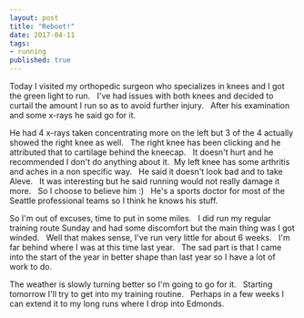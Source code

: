 ```yaml
---  
layout: post   
title: "Reboot!"  
date: 2017-04-11  
tags: 
- running  
published: true  
---  
```

Today I visited my orthopedic surgeon who specializes in knees and I got the green light to run. &nbsp; I've had issues with both knees and decided to curtail the amount I run so as to avoid further injury. &nbsp; After his examination and some x-rays he said go for it. 
 
He had 4 x-rays taken concentrating more on the left but 3 of the 4 actually showed the right knee as well. &nbsp; The right knee has been clicking and he attributed that to cartilage behind the kneecap. &nbsp; It doesn't hurt and he recommended I don't do anything about it.&nbsp;  My left knee has some arthritis and aches in a non specific way. &nbsp; He said it doesn't look bad and to take Aleve. &nbsp; It was interesting but he said running would not really damage it more. &nbsp;  So I choose to believe him :) &nbsp; He's a sports doctor for most of the Seattle professional teams so I think he knows his stuff. 
 
So I'm out of excuses, time to put in some miles. &nbsp; I did run my regular training route Sunday and had some discomfort but the main thing was I got winded. &nbsp;  Well that makes sense, I've run very little for about 6 weeks. &nbsp; I'm far behind where I was at this time last year.  &nbsp; The sad part is that I came into the start of the year in better shape than last year so I have a lot of work to do.  
 
The weather is slowly turning better so I'm going to go for it. &nbsp; Starting tomorrow I'll try to get into my training routine. &nbsp; Perhaps in a few weeks I can extend it to my long runs where I drop into Edmonds.
